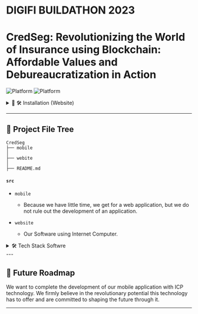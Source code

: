 # DIGIFI BUILDATHON 2023

# CredSeg: Revolutionizing the World of Insurance using Blockchain: Affordable Values and Debureaucratization in Action

![Platform](https://img.shields.io/badge/Platform-Web-blue)
![Platform](https://img.shields.io/badge/Platform-Mobile-blue)

<details>
<summary>🌟 🛠 Installation (Website) </summary>

1. **Pre-requisites**
    - Make sure you have Ubuntu, DFX and Node installed on your machine.

2. **Clone the Repository**

    ```bash
    git clone https://github.com/ramigonzalez/digifi-insure-chain/website
    ```
   
3. **Install React depedences**

    ```bash
    npm install
    ```

4. **Run the Software**

    ```bash
    dfx start --background
    dfx deploy
    npm start
    ```
</details>    
    
---

## 📂 Project File Tree 

```
CredSeg
├── mobile
│          
├── webite
│
├── README.md
```

#### `src`

- `mobile`
    -  Because we have little time, we get for a web application, but we do not rule out the development of an application.

- `website`
    -  Our Software using Internet Computer.
    
<details>
    
<summary>🛠 Tech Stack Softwre</summary>

### Technologoy (Mobile)
- Dart
- Flutter

### Technologoy (Website)
- Internet Computer
- React
- Motoko
- NFID

### Technologoy (Others0
- Solidity
- Etherium testnet
  
</details>    
---

## 🔄 Future Roadmap

We want to complete the development of our mobile application with ICP technology. We firmly believe in the revolutionary potential this technology has to offer and are committed to shaping the future through it.

---
